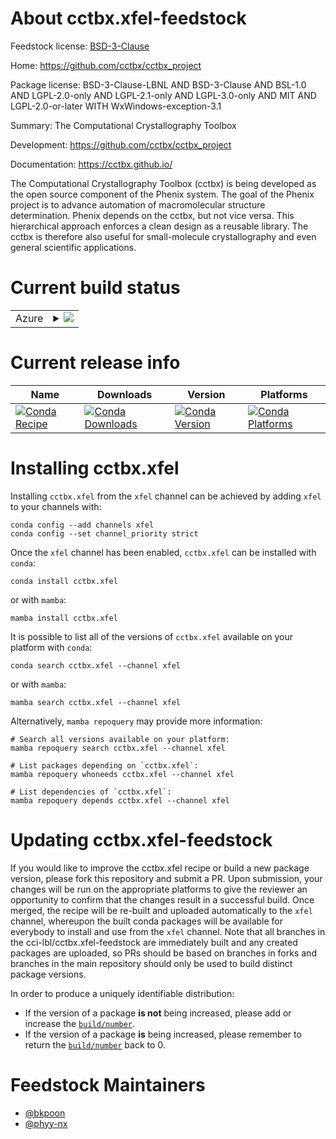 About cctbx.xfel-feedstock
==========================

Feedstock license: [BSD-3-Clause](https://github.com/cci-lbl/xfel-feedstock/blob/main/LICENSE.txt)

Home: https://github.com/cctbx/cctbx_project

Package license: BSD-3-Clause-LBNL AND BSD-3-Clause AND BSL-1.0 AND LGPL-2.0-only AND LGPL-2.1-only AND LGPL-3.0-only AND MIT AND LGPL-2.0-or-later WITH WxWindows-exception-3.1

Summary: The Computational Crystallography Toolbox

Development: https://github.com/cctbx/cctbx_project

Documentation: https://cctbx.github.io/

The Computational Crystallography Toolbox (cctbx) is being developed
as the open source component of the Phenix system. The goal of the
Phenix project is to advance automation of macromolecular structure
determination. Phenix depends on the cctbx, but not vice versa. This
hierarchical approach enforces a clean design as a reusable library.
The cctbx is therefore also useful for small-molecule crystallography
and even general scientific applications.


Current build status
====================


<table>
    
  <tr>
    <td>Azure</td>
    <td>
      <details>
        <summary>
          <a href="https://dev.azure.com/cctbx-release/feedstock-builds/_build/latest?definitionId=15&branchName=main">
            <img src="https://dev.azure.com/cctbx-release/feedstock-builds/_apis/build/status/xfel-feedstock?branchName=main">
          </a>
        </summary>
        <table>
          <thead><tr><th>Variant</th><th>Status</th></tr></thead>
          <tbody><tr>
              <td>linux_64_numpy1.22python3.10.____cpython</td>
              <td>
                <a href="https://dev.azure.com/cctbx-release/feedstock-builds/_build/latest?definitionId=15&branchName=main">
                  <img src="https://dev.azure.com/cctbx-release/feedstock-builds/_apis/build/status/xfel-feedstock?branchName=main&jobName=linux&configuration=linux%20linux_64_numpy1.22python3.10.____cpython" alt="variant">
                </a>
              </td>
            </tr><tr>
              <td>linux_64_numpy1.22python3.11.____cpython</td>
              <td>
                <a href="https://dev.azure.com/cctbx-release/feedstock-builds/_build/latest?definitionId=15&branchName=main">
                  <img src="https://dev.azure.com/cctbx-release/feedstock-builds/_apis/build/status/xfel-feedstock?branchName=main&jobName=linux&configuration=linux%20linux_64_numpy1.22python3.11.____cpython" alt="variant">
                </a>
              </td>
            </tr><tr>
              <td>linux_64_numpy1.22python3.9.____cpython</td>
              <td>
                <a href="https://dev.azure.com/cctbx-release/feedstock-builds/_build/latest?definitionId=15&branchName=main">
                  <img src="https://dev.azure.com/cctbx-release/feedstock-builds/_apis/build/status/xfel-feedstock?branchName=main&jobName=linux&configuration=linux%20linux_64_numpy1.22python3.9.____cpython" alt="variant">
                </a>
              </td>
            </tr><tr>
              <td>osx_64_numpy1.22python3.10.____cpython</td>
              <td>
                <a href="https://dev.azure.com/cctbx-release/feedstock-builds/_build/latest?definitionId=15&branchName=main">
                  <img src="https://dev.azure.com/cctbx-release/feedstock-builds/_apis/build/status/xfel-feedstock?branchName=main&jobName=osx&configuration=osx%20osx_64_numpy1.22python3.10.____cpython" alt="variant">
                </a>
              </td>
            </tr><tr>
              <td>osx_64_numpy1.22python3.11.____cpython</td>
              <td>
                <a href="https://dev.azure.com/cctbx-release/feedstock-builds/_build/latest?definitionId=15&branchName=main">
                  <img src="https://dev.azure.com/cctbx-release/feedstock-builds/_apis/build/status/xfel-feedstock?branchName=main&jobName=osx&configuration=osx%20osx_64_numpy1.22python3.11.____cpython" alt="variant">
                </a>
              </td>
            </tr><tr>
              <td>osx_64_numpy1.22python3.9.____cpython</td>
              <td>
                <a href="https://dev.azure.com/cctbx-release/feedstock-builds/_build/latest?definitionId=15&branchName=main">
                  <img src="https://dev.azure.com/cctbx-release/feedstock-builds/_apis/build/status/xfel-feedstock?branchName=main&jobName=osx&configuration=osx%20osx_64_numpy1.22python3.9.____cpython" alt="variant">
                </a>
              </td>
            </tr><tr>
              <td>osx_arm64_numpy1.22python3.10.____cpython</td>
              <td>
                <a href="https://dev.azure.com/cctbx-release/feedstock-builds/_build/latest?definitionId=15&branchName=main">
                  <img src="https://dev.azure.com/cctbx-release/feedstock-builds/_apis/build/status/xfel-feedstock?branchName=main&jobName=osx&configuration=osx%20osx_arm64_numpy1.22python3.10.____cpython" alt="variant">
                </a>
              </td>
            </tr><tr>
              <td>osx_arm64_numpy1.22python3.11.____cpython</td>
              <td>
                <a href="https://dev.azure.com/cctbx-release/feedstock-builds/_build/latest?definitionId=15&branchName=main">
                  <img src="https://dev.azure.com/cctbx-release/feedstock-builds/_apis/build/status/xfel-feedstock?branchName=main&jobName=osx&configuration=osx%20osx_arm64_numpy1.22python3.11.____cpython" alt="variant">
                </a>
              </td>
            </tr><tr>
              <td>osx_arm64_numpy1.22python3.9.____cpython</td>
              <td>
                <a href="https://dev.azure.com/cctbx-release/feedstock-builds/_build/latest?definitionId=15&branchName=main">
                  <img src="https://dev.azure.com/cctbx-release/feedstock-builds/_apis/build/status/xfel-feedstock?branchName=main&jobName=osx&configuration=osx%20osx_arm64_numpy1.22python3.9.____cpython" alt="variant">
                </a>
              </td>
            </tr><tr>
              <td>win_64_numpy1.22python3.10.____cpython</td>
              <td>
                <a href="https://dev.azure.com/cctbx-release/feedstock-builds/_build/latest?definitionId=15&branchName=main">
                  <img src="https://dev.azure.com/cctbx-release/feedstock-builds/_apis/build/status/xfel-feedstock?branchName=main&jobName=win&configuration=win%20win_64_numpy1.22python3.10.____cpython" alt="variant">
                </a>
              </td>
            </tr><tr>
              <td>win_64_numpy1.22python3.11.____cpython</td>
              <td>
                <a href="https://dev.azure.com/cctbx-release/feedstock-builds/_build/latest?definitionId=15&branchName=main">
                  <img src="https://dev.azure.com/cctbx-release/feedstock-builds/_apis/build/status/xfel-feedstock?branchName=main&jobName=win&configuration=win%20win_64_numpy1.22python3.11.____cpython" alt="variant">
                </a>
              </td>
            </tr><tr>
              <td>win_64_numpy1.22python3.9.____cpython</td>
              <td>
                <a href="https://dev.azure.com/cctbx-release/feedstock-builds/_build/latest?definitionId=15&branchName=main">
                  <img src="https://dev.azure.com/cctbx-release/feedstock-builds/_apis/build/status/xfel-feedstock?branchName=main&jobName=win&configuration=win%20win_64_numpy1.22python3.9.____cpython" alt="variant">
                </a>
              </td>
            </tr>
          </tbody>
        </table>
      </details>
    </td>
  </tr>
</table>

Current release info
====================

| Name | Downloads | Version | Platforms |
| --- | --- | --- | --- |
| [![Conda Recipe](https://img.shields.io/badge/recipe-cctbx.xfel-green.svg)](https://anaconda.org/xfel/cctbx.xfel) | [![Conda Downloads](https://img.shields.io/conda/dn/xfel/cctbx.xfel.svg)](https://anaconda.org/xfel/cctbx.xfel) | [![Conda Version](https://img.shields.io/conda/vn/xfel/cctbx.xfel.svg)](https://anaconda.org/xfel/cctbx.xfel) | [![Conda Platforms](https://img.shields.io/conda/pn/xfel/cctbx.xfel.svg)](https://anaconda.org/xfel/cctbx.xfel) |

Installing cctbx.xfel
=====================

Installing `cctbx.xfel` from the `xfel` channel can be achieved by adding `xfel` to your channels with:

```
conda config --add channels xfel
conda config --set channel_priority strict
```

Once the `xfel` channel has been enabled, `cctbx.xfel` can be installed with `conda`:

```
conda install cctbx.xfel
```

or with `mamba`:

```
mamba install cctbx.xfel
```

It is possible to list all of the versions of `cctbx.xfel` available on your platform with `conda`:

```
conda search cctbx.xfel --channel xfel
```

or with `mamba`:

```
mamba search cctbx.xfel --channel xfel
```

Alternatively, `mamba repoquery` may provide more information:

```
# Search all versions available on your platform:
mamba repoquery search cctbx.xfel --channel xfel

# List packages depending on `cctbx.xfel`:
mamba repoquery whoneeds cctbx.xfel --channel xfel

# List dependencies of `cctbx.xfel`:
mamba repoquery depends cctbx.xfel --channel xfel
```




Updating cctbx.xfel-feedstock
=============================

If you would like to improve the cctbx.xfel recipe or build a new
package version, please fork this repository and submit a PR. Upon submission,
your changes will be run on the appropriate platforms to give the reviewer an
opportunity to confirm that the changes result in a successful build. Once
merged, the recipe will be re-built and uploaded automatically to the
`xfel` channel, whereupon the built conda packages will be available for
everybody to install and use from the `xfel` channel.
Note that all branches in the cci-lbl/cctbx.xfel-feedstock are
immediately built and any created packages are uploaded, so PRs should be based
on branches in forks and branches in the main repository should only be used to
build distinct package versions.

In order to produce a uniquely identifiable distribution:
 * If the version of a package **is not** being increased, please add or increase
   the [``build/number``](https://docs.conda.io/projects/conda-build/en/latest/resources/define-metadata.html#build-number-and-string).
 * If the version of a package **is** being increased, please remember to return
   the [``build/number``](https://docs.conda.io/projects/conda-build/en/latest/resources/define-metadata.html#build-number-and-string)
   back to 0.

Feedstock Maintainers
=====================

* [@bkpoon](https://github.com/bkpoon/)
* [@phyy-nx](https://github.com/phyy-nx/)

